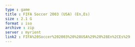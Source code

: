 ```yaml
---
type : game
title : FIFA Soccer 2003 (USA) (En,Es)
size : 2.1 G
format : iso
archive : zip
server : myrient
link2 : FIFA%20Soccer%202003%20%28USA%29%20%28En%2CEs%29
---
```

